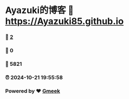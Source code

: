 # Ayazuki的博客 :link: https://Ayazuki85.github.io 
### :page_facing_up: [2](https://Ayazuki85.github.io/tag.html) 
### :speech_balloon: 0 
### :hibiscus: 5821 
### :alarm_clock: 2024-10-21 19:55:58 
### Powered by :heart: [Gmeek](https://github.com/Meekdai/Gmeek)
